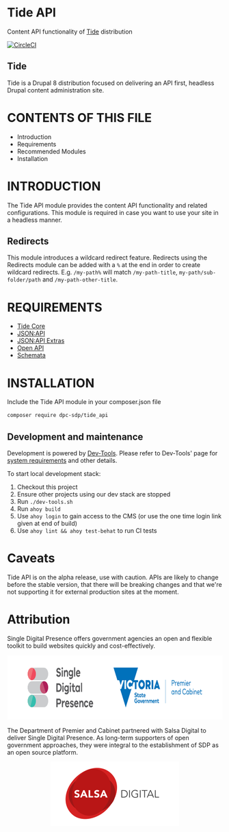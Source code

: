 # Tide API
Content API functionality of [Tide](https://github.com/dpc-sdp/tide) distribution

[![CircleCI](https://circleci.com/gh/dpc-sdp/tide_api.svg?style=svg)](https://circleci.com/gh/dpc-sdp/tide_api)

## Tide
Tide is a Drupal 8 distribution focused on delivering an API first, headless
Drupal content administration site.

# CONTENTS OF THIS FILE

* Introduction
* Requirements
* Recommended Modules
* Installation

# INTRODUCTION
The Tide API module provides the content API functionality and related
configurations. This module is required in case you want to use your site in a
headless manner.

## Redirects
This module introduces a wildcard redirect feature. Redirects using the
Redirects module can be added with a `%` at the end in order to create wildcard
redirects. E.g. `/my-path%` will match `/my-path-title`,
`my-path/sub-folder/path` and `/my-path-other-title`.

# REQUIREMENTS
* [Tide Core](https://github.com/dpc-sdp/tide_core)
* [JSON:API](https://drupal.org/project/jsonapi)
* [JSON:API Extras](https://drupal.org/project/jsonapi_extras)
* [Open API](https://drupal.org/project/openapi)
* [Schemata](https://drupal.org/project/schemata)

# INSTALLATION
Include the Tide API module in your composer.json file
```bash
composer require dpc-sdp/tide_api
```

## Development and maintenance
Development is powered by [Dev-Tools](https://github.com/dpc-sdp/dev-tools). Please refer to Dev-Tools'
page for [system requirements](https://github.com/dpc-sdp/dev-tools/#prerequisites) and other details.

To start local development stack:
1. Checkout this project
2. Ensure other projects using our dev stack are stopped
3. Run `./dev-tools.sh`
4. Run `ahoy build`
5. Use `ahoy login` to gain access to the CMS (or use the one time login link given at end of build)
6. Use `ahoy lint && ahoy test-behat` to run CI tests

# Caveats

Tide API is on the alpha release, use with caution. APIs are likely to change
before the stable version, that there will be breaking changes and that we're
not supporting it for external production sites at the moment.

# Attribution
Single Digital Presence offers government agencies an open and flexible toolkit to build websites quickly and cost-effectively.
<p align="center"><a href="https://www.vic.gov.au/what-single-digital-presence-offers" target="_blank"><img src="docs/SDP_Logo_VicGov_RGB.jpg" alt="SDP logo" height="150"></a></p>

The Department of Premier and Cabinet partnered with Salsa Digital to deliver Single Digital Presence. As long-term supporters of open government approaches, they were integral to the establishment of SDP as an open source platform.
<p align="center"><a href="https://salsadigital.com.au/" target="_blank"><img src="docs/Salsa.png" alt="Salsa logo" height="150"></a></p>

